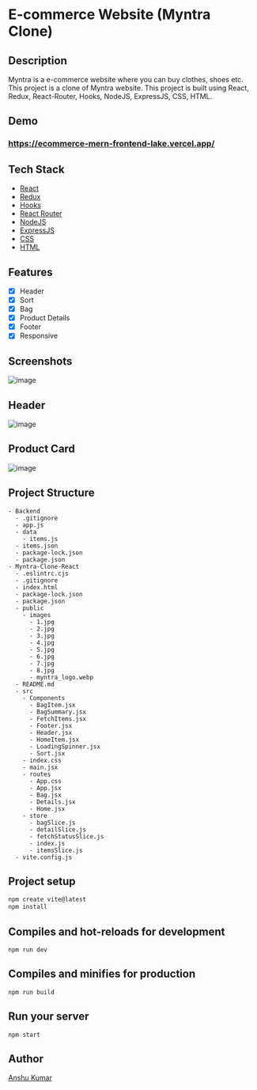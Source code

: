 # E-commerce Website (Myntra Clone)

## Description

Myntra is a e-commerce website where you can buy clothes, shoes etc. This project is a clone of Myntra website. This project is built using React, Redux, React-Router, Hooks, NodeJS, ExpressJS, CSS, HTML.

## Demo
### https://ecommerce-mern-frontend-lake.vercel.app/

## Tech Stack

- [React](https://reactjs.org/)
- [Redux](https://redux.js.org/)
- [Hooks](https://legacy.reactjs.org/docs/hooks-intro.html)
- [React Router](https://reactrouter.com/en/main)
- [NodeJS](https://nodejs.org/en)
- [ExpressJS](https://expressjs.com/)
- [CSS](https://developer.mozilla.org/en-US/docs/Web/CSS)
- [HTML](https://developer.mozilla.org/en-US/docs/Web/HTML)

## Features

- [x] Header
- [x] Sort 
- [x] Bag
- [x] Product Details 
- [x] Footer
- [x] Responsive 

## Screenshots

![image](https://github.com/anshuKumar99/Ecommerce-MERN/assets/148548385/64f62ce9-4fd9-455e-921e-aff842705531)


## Header

![image](https://github.com/anshuKumar99/Ecommerce-MERN/assets/148548385/39e87b50-7f99-4509-b630-ecfabe7cadc2)


## Product Card

![image](https://github.com/anshuKumar99/Ecommerce-MERN/assets/148548385/a5bd7590-4830-45be-b2d3-ca471c3565fb)


## Project Structure

```
- Backend
  - .gitignore
  - app.js
  - data
    - items.js
  - items.json
  - package-lock.json
  - package.json
- Myntra-Clone-React
  - .eslintrc.cjs
  - .gitignore
  - index.html
  - package-lock.json
  - package.json
  - public
    - images
      - 1.jpg
      - 2.jpg
      - 3.jpg
      - 4.jpg
      - 5.jpg
      - 6.jpg
      - 7.jpg
      - 8.jpg
      - myntra_logo.webp
  - README.md
  - src
    - Components
      - BagItem.jsx
      - BagSummary.jsx
      - FetchItems.jsx
      - Footer.jsx
      - Header.jsx
      - HomeItem.jsx
      - LoadingSpinner.jsx
      - Sort.jsx
    - index.css
    - main.jsx
    - routes
      - App.css
      - App.jsx
      - Bag.jsx
      - Details.jsx
      - Home.jsx
    - store
      - bagSlice.js
      - detailSlice.js
      - fetchStatusSlice.js
      - index.js
      - itemsSlice.js
  - vite.config.js

```

## Project setup

```bash
npm create vite@latest
npm install
```

## Compiles and hot-reloads for development

```
npm run dev
```

## Compiles and minifies for production

```
npm run build
```

## Run your server

```
npm start
```

## Author

[Anshu Kumar](https://github.com/anshuKumar99)
